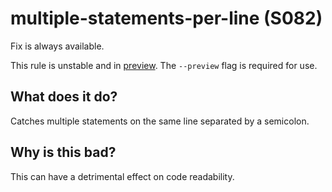 # multiple-statements-per-line (S082)
Fix is always available.

This rule is unstable and in [preview](../preview.md). The `--preview` flag is required for use.

## What does it do?
Catches multiple statements on the same line separated by a semicolon.

## Why is this bad?
This can have a detrimental effect on code readability.